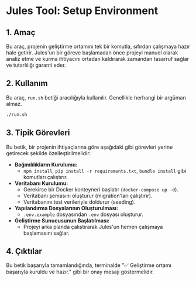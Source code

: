 # Jules Tool: Setup Environment

## 1. Amaç

Bu araç, projenin geliştirme ortamını tek bir komutla, sıfırdan çalışmaya hazır hale getirir. Jules'un bir göreve başlamadan önce projeyi manuel olarak analiz etme ve kurma ihtiyacını ortadan kaldırarak zamandan tasarruf sağlar ve tutarlılığı garanti eder.

## 2. Kullanım

Bu araç, `run.sh` betiği aracılığıyla kullanılır. Genellikle herhangi bir argüman almaz.

```bash
./run.sh
```

## 3. Tipik Görevleri

Bu betik, bir projenin ihtiyaçlarına göre aşağıdaki gibi görevleri yerine getirecek şekilde özelleştirilmelidir:

- **Bağımlılıkların Kurulumu:**
  - `npm install`, `pip install -r requirements.txt`, `bundle install` gibi komutları çalıştırır.
- **Veritabanı Kurulumu:**
  - Gerekirse bir Docker konteyneri başlatır (`docker-compose up -d`).
  - Veritabanı şemasını oluşturur (migration'ları çalıştırır).
  - Veritabanını test verileriyle doldurur (seeding).
- **Yapılandırma Dosyalarının Oluşturulması:**
  - `.env.example` dosyasından `.env` dosyası oluşturur.
- **Geliştirme Sunucusunun Başlatılması:**
  - Projeyi arka planda çalıştırarak Jules'un hemen çalışmaya başlamasını sağlar.

## 4. Çıktılar

Bu betik başarıyla tamamlandığında, terminalde "✅ Geliştirme ortamı başarıyla kuruldu ve hazır." gibi bir onay mesajı göstermelidir.
